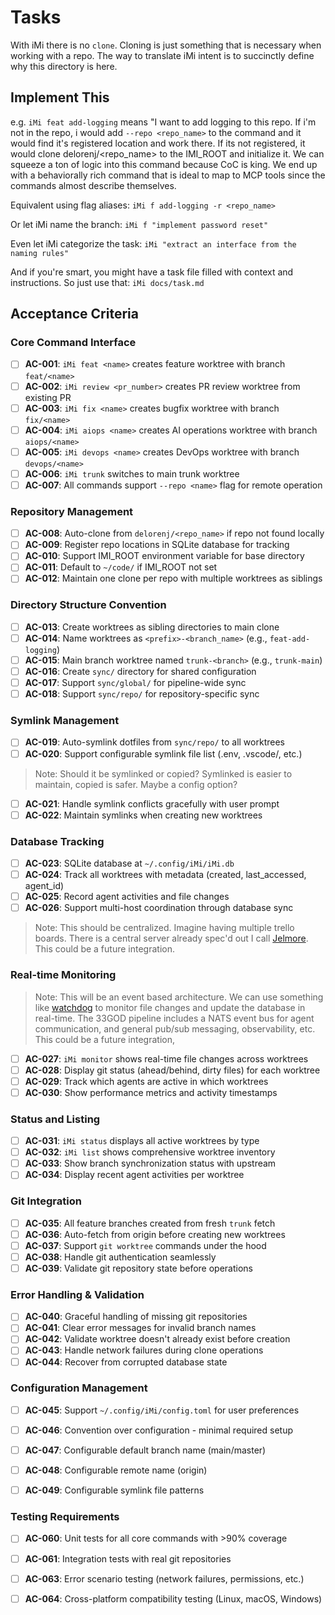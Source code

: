 # Tasks

With iMi there is no `clone`. Cloning is just something that is necessary when working with a repo. The way to translate iMi intent is to succinctly define why this directory is here. 

## Implement This

e.g. `iMi feat add-logging` means "I want to add logging to this repo. If i'm not in the repo, i would add `--repo <repo_name>` to the command and it would find it's registered location and work there. If its not registered, it would clone delorenj/<repo_name> to the IMI_ROOT and initialize it. We can squeeze a ton of logic into this command because CoC is king. We end up with a behaviorally rich command that is ideal to map to MCP tools since the commands almost describe themselves.

Equivalent using flag aliases:
`iMi f add-logging -r <repo_name>`

Or let iMi name the branch:
`iMi f "implement password reset"`

Even let iMi categorize the task:
`iMi "extract an interface from the naming rules"`

And if you're smart, you might have a task file filled with context and instructions. So just use that:
`iMi docs/task.md`

## Acceptance Criteria

### Core Command Interface
- [ ] **AC-001**: `iMi feat <name>` creates feature worktree with branch `feat/<name>`
- [ ] **AC-002**: `iMi review <pr_number>` creates PR review worktree from existing PR
- [ ] **AC-003**: `iMi fix <name>` creates bugfix worktree with branch `fix/<name>`
- [ ] **AC-004**: `iMi aiops <name>` creates AI operations worktree with branch `aiops/<name>`
- [ ] **AC-005**: `iMi devops <name>` creates DevOps worktree with branch `devops/<name>`
- [ ] **AC-006**: `iMi trunk` switches to main trunk worktree
- [ ] **AC-007**: All commands support `--repo <name>` flag for remote operation

### Repository Management
- [ ] **AC-008**: Auto-clone from `delorenj/<repo_name>` if repo not found locally
- [ ] **AC-009**: Register repo locations in SQLite database for tracking
- [ ] **AC-010**: Support IMI_ROOT environment variable for base directory
- [ ] **AC-011**: Default to `~/code/` if IMI_ROOT not set
- [ ] **AC-012**: Maintain one clone per repo with multiple worktrees as siblings

### Directory Structure Convention
- [ ] **AC-013**: Create worktrees as sibling directories to main clone
- [ ] **AC-014**: Name worktrees as `<prefix>-<branch_name>` (e.g., `feat-add-logging`)
- [ ] **AC-015**: Main branch worktree named `trunk-<branch>` (e.g., `trunk-main`)
- [ ] **AC-016**: Create `sync/` directory for shared configuration
- [ ] **AC-017**: Support `sync/global/` for pipeline-wide sync
- [ ] **AC-018**: Support `sync/repo/` for repository-specific sync

### Symlink Management
- [ ] **AC-019**: Auto-symlink dotfiles from `sync/repo/` to all worktrees
- [ ] **AC-020**: Support configurable symlink file list (.env, .vscode/, etc.)
> Note: Should it be symlinked or copied? Symlinked is easier to maintain, copied is safer. Maybe a config option?

- [ ] **AC-021**: Handle symlink conflicts gracefully with user prompt
- [ ] **AC-022**: Maintain symlinks when creating new worktrees

### Database Tracking
- [ ] **AC-023**: SQLite database at `~/.config/iMi/iMi.db`
- [ ] **AC-024**: Track all worktrees with metadata (created, last_accessed, agent_id)
- [ ] **AC-025**: Record agent activities and file changes
- [ ] **AC-026**: Support multi-host coordination through database sync
> Note: This should be centralized. Imagine having multiple trello boards. There is a central server already spec'd out I call [Jelmore](/home/delorenj/code/projects/33god/jelmore). This could be a future integration.

### Real-time Monitoring
  > Note: This will be an event based architecture. We can use something like [watchdog](https://pypi.org/project/watchdog/) to monitor file changes and update the database in real-time. The 33GOD pipeline includes a NATS event bus for agent communication, and general pub/sub messaging, observability, etc. This could be a future integration,
- [ ] **AC-027**: `iMi monitor` shows real-time file changes across worktrees
- [ ] **AC-028**: Display git status (ahead/behind, dirty files) for each worktree
- [ ] **AC-029**: Track which agents are active in which worktrees
- [ ] **AC-030**: Show performance metrics and activity timestamps

### Status and Listing
- [ ] **AC-031**: `iMi status` displays all active worktrees by type
- [ ] **AC-032**: `iMi list` shows comprehensive worktree inventory
- [ ] **AC-033**: Show branch synchronization status with upstream
- [ ] **AC-034**: Display recent agent activities per worktree

### Git Integration
- [ ] **AC-035**: All feature branches created from fresh `trunk` fetch
- [ ] **AC-036**: Auto-fetch from origin before creating new worktrees
- [ ] **AC-037**: Support `git worktree` commands under the hood
- [ ] **AC-038**: Handle git authentication seamlessly
- [ ] **AC-039**: Validate git repository state before operations

### Error Handling & Validation
- [ ] **AC-040**: Graceful handling of missing git repositories
- [ ] **AC-041**: Clear error messages for invalid branch names
- [ ] **AC-042**: Validate worktree doesn't already exist before creation
- [ ] **AC-043**: Handle network failures during clone operations
- [ ] **AC-044**: Recover from corrupted database state

### Configuration Management
- [ ] **AC-045**: Support `~/.config/iMi/config.toml` for user preferences
- [ ] **AC-046**: Convention over configuration - minimal required setup
- [ ] **AC-047**: Configurable default branch name (main/master)
- [ ] **AC-048**: Configurable remote name (origin)
- [ ] **AC-049**: Configurable symlink file patterns


### Testing Requirements
- [ ] **AC-060**: Unit tests for all core commands with >90% coverage
- [ ] **AC-061**: Integration tests with real git repositories
- [ ] **AC-063**: Error scenario testing (network failures, permissions, etc.)
- [ ] **AC-064**: Cross-platform compatibility testing (Linux, macOS, Windows)

